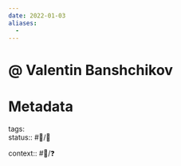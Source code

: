```yaml
---
date: 2022-01-03
aliases:
  - 
---
```


# @ Valentin Banshchikov




# Metadata

tags:  
status:: #🌲/👤

context:: #👔/❓
